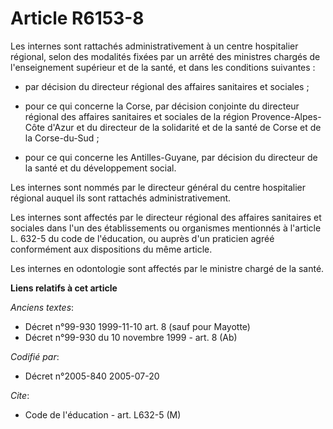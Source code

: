 # Article R6153-8

Les internes sont rattachés administrativement à un centre hospitalier régional, selon des modalités fixées par un arrêté des
ministres chargés de l'enseignement supérieur et de la santé, et dans les conditions suivantes :

- par décision du directeur régional des affaires sanitaires et sociales ;

- pour ce qui concerne la Corse, par décision conjointe du directeur régional des affaires sanitaires et sociales de la
région Provence-Alpes-Côte d'Azur et du directeur de la solidarité et de la santé de Corse et de la Corse-du-Sud ;

- pour ce qui concerne les Antilles-Guyane, par décision du directeur de la santé et du développement social.

Les internes sont nommés par le directeur général du centre hospitalier régional auquel ils sont rattachés
administrativement.

Les internes sont affectés par le directeur régional des affaires sanitaires et sociales dans l'un des établissements ou
organismes mentionnés à l'article L. 632-5 du code de l'éducation, ou auprès d'un praticien agréé conformément aux
dispositions du même article.

Les internes en odontologie sont affectés par le ministre chargé de la santé.

**Liens relatifs à cet article**

_Anciens textes_:

  - Décret n°99-930 1999-11-10 art. 8 (sauf pour Mayotte)
  - Décret n°99-930 du 10 novembre 1999 - art. 8 (Ab)

_Codifié par_:

  - Décret n°2005-840 2005-07-20

_Cite_:

  - Code de l'éducation - art. L632-5 (M)
